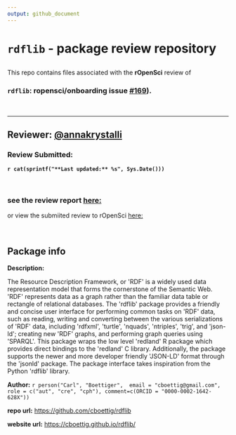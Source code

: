 ```yaml
---
output: github_document
---
```



# `rdflib` - package review repository

##

This repo contains files associated with the **rOpenSci** review of

### **`rdflib`: ropensci/onboarding**  issue [\#169](https://github.com/ropensci/onboarding/issues/169)).

<br>


***

## **Reviewer:** [\@annakrystalli](https://github.com/annakrystalli)
### Review Submitted:
**`r cat(sprintf("**Last updated:** %s", Sys.Date()))`**

<br>

### see the review report [here:](https://annakrystalli.github.io/rdflib-review/index.nb.html)

or view the submiited review to rOpenSci [here:](https://github.com/annakrystalli/rdflib-review/blob/master/pkgreview.md)

<br>


## Package info

**Description:**

The Resource Description Framework, or 'RDF' is a widely used
             data representation model that forms the cornerstone of the 
             Semantic Web. 'RDF' represents data as a graph rather than 
             the familiar data table or rectangle of relational databases.
             The 'rdflib' package provides a friendly and concise user interface
             for performing common tasks on 'RDF' data, such as reading, writing
             and converting between the various serializations of 'RDF' data,
             including 'rdfxml', 'turtle', 'nquads', 'ntriples', 'trig', and 'json-ld';
             creating new 'RDF' graphs, and performing graph queries using 'SPARQL'.
             This package wraps the low level 'redland' R package which
             provides direct bindings to the 'redland' C library.  Additionally,
             the package supports the newer and more developer friendly
             'JSON-LD' format through the 'jsonld' package. The package
             interface takes inspiration from the Python 'rdflib' library.

**Author:** `r person("Carl", "Boettiger", 
                  email = "cboettig@gmail.com", 
                  role = c("aut", "cre", "cph"),
                  comment=c(ORCID = "0000-0002-1642-628X"))`

**repo url:** <https://github.com/cboettig/rdflib>

**website url:** <https://cboettig.github.io/rdflib/>
